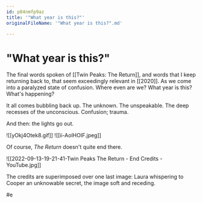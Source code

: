 ```yaml
---
id: p84nmfp9az
title: '"What year is this?"'
originalFileName: '"What year is this?".md'

---
```


# "What year is this?"

The final words spoken of [[Twin Peaks: The Return]], and words that I keep returning back to, that seem exceedingly relevant in [[2020]]. As we come into a paralyzed state of confusion. Where even are we? What year is this? What's happening?

It all comes bubbling back up. The unknown. The unspeakable. The deep recesses of the unconscious. Confusion; trauma.

And then: the lights go out.

![[yOkj4Otek8.gif]]
![[ii-AolHOIF.jpeg]]

Of course, *The Return* doesn't quite end there.

![[2022-09-13-19-21-41-Twin Peaks The Return - End Credits - YouTube.jpg]]

The credits are superimposed over one last image: Laura whispering to Cooper an unknowable secret, the image soft and receding.

#e
